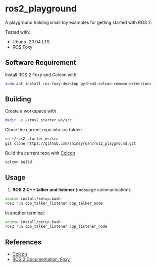 # ros2_playground
A playground holding small toy examples for getting started with ROS 2.

Tested with:
- Ubuntu 20.04 LTS
- ROS Foxy

## Software Requirement
Install ROS 2 Foxy and Colcon with:
```bash
sudo apt install ros-foxy-desktop python3-colcon-common-extensions
```

## Building
Create a workspace with 
```bash
mkdir -p ~/ros2_starter_ws/src
```

Clone the current repo into src folder:
```bash
cd ~/ros2_starter_ws/src
git clone https://github.com/shineyruan/ros2_playground.git
```

Build the current repo with [Colcon](https://colcon.readthedocs.io/en/released/index.html)
```bash
colcon build
```

## Usage
1. **ROS 2 C++ talker and listener** (message communication).
```bash
source install/setup.bash
ros2 run cpp_talker_listener cpp_talker_node
```
In another terminal:
```bash
source install/setup.bash
ros2 run cpp_talker_listener cpp_listener_node
```

## References
* [Colcon](https://colcon.readthedocs.io/en/released/index.html)
* [ROS 2 Documentation: Foxy](https://docs.ros.org/en/foxy/index.html)

